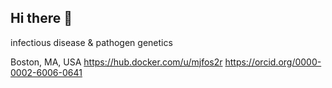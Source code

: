 ## Hi there 👋

infectious disease & pathogen genetics 


Boston, MA, USA
https://hub.docker.com/u/mjfos2r
https://orcid.org/0000-0002-6006-0641
